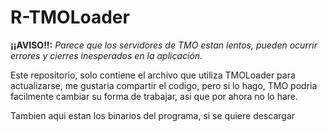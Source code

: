 # R-TMOLoader

**¡¡AVISO!!:** *Parece que los servidores de TMO estan lentos, pueden ocurrir errores y cierres inesperados en la aplicación.*

Este repositorio, solo contiene el archivo que utiliza TMOLoader para actualizarse, me gustaria compartir el codigo, pero si lo hago, TMO podria facilmente cambiar su forma de trabajar, asi que por ahora no lo hare.

Tambien aqui estan los binarios del programa, si se quiere descargar
